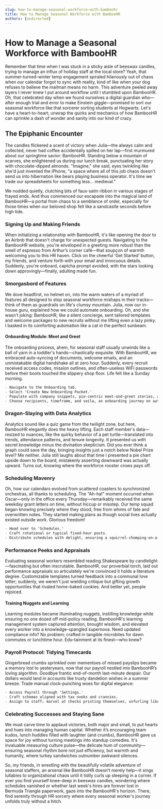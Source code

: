 ```yaml
---
slug: how-to-manage-seasonal-workforce-with-bamboohr
title: How to Manage Seasonal Workforce with BambooHR
authors: [undirected]
---
```



# How to Manage a Seasonal Workforce with BambooHR

Remember that time when I was stuck in a sticky aisle of beeswax candles, trying to manage an influx of holiday staff at the local store? Yeah, that summer-turned-winter temp engagement spiraled hilariously out of chaos when our calendar forgot to sync with reality, kind of like when your dog refuses to believe the mailman means no harm. This adventure peeled away layers I never knew I put around workflow until I stumbled upon BambooHR. Oh, that celebrated day when we found ourselves a digital guardian who—after enough trial and error to make Einstein giggle—promised to sort our seasonal workforce like that sorcerer sorting students at Hogwarts. Let's have a heart-to-heart; unwrap the quirks and mechanics of how BambooHR can sprinkle a dash of wonder and sanity into our kind of crazy. 

## The Epiphanic Encounter

The candles flickered a scent of victory when Julia—the always calm and collected, never had coffee accidentally spilled on her lap—first murmured about our springtime savior: BambooHR. Standing below a mountain of scarves, she enlightened us during our lunch break, punctuating her story with chocolate-dipped almonds. "Imagine," she said, eyes twinkling like she'd just invented the iPhone, "a space where all of this job chaos doesn't send us into hibernation like bears playing business operator. It's time we trade our spreadsheets for something less... medieval."

We nodded quietly, clutching bits of faux-satin ribbon in various stages of frayed ends. And thus commenced our escapade into the magical land of BambooHR—a portal from chaos to a semblance of order, especially for those times when our beloved shop felt like a sandcastle seconds before high tide. 

### Signing Up and Making Friends

When initializing a relationship with BambooHR, it's like opening the door to an Airbnb that doesn't charge for unexpected guests. Navigating to the BambooHR website, you're enveloped in a greeting more robust than the smell of espresso from Arthur’s corner café—that soupçon of warmth welcoming you to this HR haven. Click on the cheerful ‘Get Started’ button, my friends, and venture forth with your email and innocuous details. Suddenly, you're onboard, captcha prompt avoided, with the stars looking down approvingly—finally, adulting made fun.

### Smorgasbord of Features

We dove headfirst, no helmet on, into the warm waters of a myriad of features all designed to stop seasonal workforce mishaps in their tracks—think of them as guardrails on life's clumsy mountain. Julia, now our in-house guru, explained how we could automate onboarding. Oh, and she wasn't joking: BambooHR, like a silent concierge, sent tailored templates and welcome packages to new recruits without me lifting even a lazy pinky. I basked in its comforting automation like a cat in the perfect sunbeam. 

#### Onboarding Module: Meet and Greet

The onboarding process, ahem, for seasonal staff usually unwinds like a ball of yarn in a toddler's hands—chaotically exquisite. With BambooHR, we embraced auto-syncing of documents, welcome emails, and an unmistakable digital handshake all at zero hour. Suddenly, every recruit received access codes, mission outlines, and often-useless WiFi passwords before their boots touched the slippery shop floor. Life felt like a Sunday morning.

```markdown
- Navigate to the Onboarding tab.
- Select 'Create New Onboarding Packet.'
- Populate with company snippets, pie-centric meet-and-greet stories, and crucial contracts.
- Choose recipients, timeframe, and voila, an onboarding journey on auto-pilot.
```

### Dragon-Slaying with Data Analytics

Analytics sound like a quiz game from the twilight zone, but here, BambooHR elegantly does the heavy lifting. Each staff member's data—resized to nuances, like the quirky behavior of a pet turtle—translated into trends, attendance patterns, and tenure longevity. It presented us with secret knowledge minus the divination skepticism. Did you ever think a graph could save the day, bringing insights just a notch below Nobel Prize level? Me neither. Julia still laughs about that time I presented a pie chart upside down to the board, mistakenly asserting downward was actually upward. Turns out, knowing where the workforce rooster crows pays off.

### Scheduling Mavenry

Oh, how our calendars evolved from scattered coasters to synchronized orchestras, all thanks to scheduling. The "Ah-ha!" moment occurred when Oscar—only in the office every Thursday—remarkably received the same weekday grant letters on time, without hiccup or misstep. Our temp squad began knowing precisely where they stood, free from whims of fate and overwritten notes. They started making plans as though social lives actually existed outside work. Glorious freedom!

```markdown
- Head over to 'Schedules.'
- Craft rotational or typical fixed-hour posts.
- Distribute schedules with delight, ensuring a squirrel-chomping-on-a-cookie reaction amongst staff.
```

### Performance Peeks and Appraisals

Evaluating seasonal workers resembled reading Shakespeare by candlelight—fascinating but often inscrutable. BambooHR, our proverbial torch, laid out performance appraisals so articulately we're convinced it holds a literature degree. Customizable templates turned feedback into a communal love letter; suddenly, we weren't just wielding critique but gifting growth opportunities that rivaled home-baked cookies. And better yet, people rejoiced.

#### Training Nuggets and Learning

Learning modules became illuminating nuggets, instilling knowledge while ensuring no one dozed off mid-policy reading. BambooHR's learning management system captured attention, brought wisdom, and elevated every worker into a knowledge-spangled supernova. Need updated compliance info? No problem; crafted in tangible microbites for dawn commutes or lunchtime hour. Edu-tainment at its finest—who knew?

### Payroll Protocol: Tidying Timecards

Gingerbread crumbs sprinkled over mementoes of missed payslips became a memory lost to yesteryears, now that our payroll nestled into BambooHR’s loving algorithm. Goodbye frantic end-of-month last-minute despair. Our dollars would land in accounts like trusty dandelion wishes in a summer breeze. Trade manual clock-punching woes for digital elegance:

```markdown
- Access Payroll through 'Settings.'
- Craft schemas aligned with tax nooks and crannies.
- Assign to staff; marvel at checks printing themselves, unfurling like first drafts of masterpieces.
```

### Celebrating Successes and Staying Sane

We must carve time to applaud victories, both major and small, to put hearts and hues into managing human capital. Whether it’s encouraging team kudos, lunch huddles filled with laughter (and crumbs), BambooHR gave us space for joy without turning meetings into standup comedies. It's invaluable measuring culture pulse—the delicate hum of community—ensuring seasonal rhythm bore not just efficiency, but warmth and humanity, where turkey sandwiches outnumber awkward silences.

So, my friends, in wrestling with the beautifully volatile adventure of seasonal staffers, an arsenal like BambooHR doesn’t merely help—it sings lullabies to organizational chaos until it tidily curls up sleeping in a corner. If ever you find yourself knee-deep in beeswax candles, wondering where schedules vanished or whether last week's hires are forever lost in Bermuda Triangle paperwork, gaze into the BambooHR's horizon. There, find serenity through HR sorcery where every seasonal worker's journey unfolds truly without a hitch.